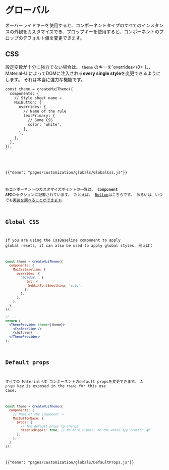 # グローバル

<p class="description">オーバーライドキーを使用すると、コンポーネントタイプのすべてのインスタンスの外観をカスタマイズでき、プロップキーを使用すると、コンポーネントのプロップのデフォルト値を変更できます。</p>

## CSS

設定変数が十分に強力でない場合は、 `theme` の</code>キーを`overrides</0> し、Material-UIによってDOMに注入される<strong>every single style</strong>を変更できるようにします。
それは本当に強力な機能です。</p>

<pre><code class="js">const theme = createMuiTheme({
  components: {
    // Style sheet name ⚛️
    MuiButton: {
      overrides: {
        // Name of the rule
        textPrimary: {
          // Some CSS
          color: 'white',
        },
      },
    },
  },
});
`</pre> 

{{"demo": "pages/customization/globals/GlobalCss.js"}}

各コンポーネントのカスタマイズポイントの一覧は、 **Component API**のセクションに記載されています。 たとえば、 [Button](/api/button/#css)はこちらです。 あるいは、いつでも[実装を調べることができます](https://github.com/mui-org/material-ui/blob/next/packages/material-ui/src/Button/Button.js)。

## Global CSS

If you are using the [CssBaseline](/components/css-baseline/) component to apply global resets, it can also be used to apply global styles. 例えば：

```jsx
const theme = createMuiTheme({
  components: {
    MuiCssBaseline: {
      overrides: {
        '@global': {
          html: {
            WebkitFontSmoothing: 'auto',
          },
        },
      },
    },
  },
});

// ...
return (
  <ThemeProvider theme={theme}>
    <CssBaseline />
    {children}
  </ThemeProvider>
);
```

## Default props

すべての Material-UI コンポーネントのdefault propsを変更できます。 A `props` key is exposed in the `theme` for this use case.

```js
const theme = createMuiTheme({
  components: {
    // Name of the component ⚛️
    MuiButtonBase: {
      props: {
        // The default props to change
        disableRipple: true, // No more ripple, on the whole application 💣!
      },
    },
  },
});
```

{{"demo": "pages/customization/globals/DefaultProps.js"}}